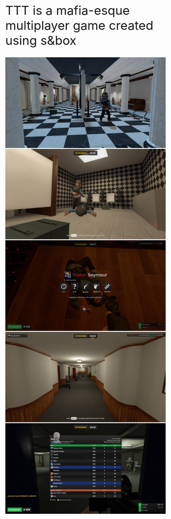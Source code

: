 ---
---

<div class="container" style="padding: 0px 0px 0px 0px;">
    <div class="row d-flex justify-content-center">
        <div class="col col-sm-12 col-md-8 text-center" style="font-size: calc(10px + 3vw);">
            TTT is a mafia-esque multiplayer game created using s&box
        </div>
    </div>
    <div class="d-flex justify-content-center" style="margin: 15px; display: grid; grid-column-gap: 20px;">
        <a href="https://github.com/CigarLounge/sbox-TTT"><i class="fab fa-github"></i></a>
        <a href="https://discord.gg/rrsrakF8N3"><i class="fab fa-discord"></i></a>
    </div>
</div>

<img src="/images/screenshots/1.png"/>
<img src="/images/screenshots/2.png"/>
<img src="/images/screenshots/3.png"/>
<img src="/images/screenshots/4.png"/>
<img src="/images/screenshots/5.png"/>